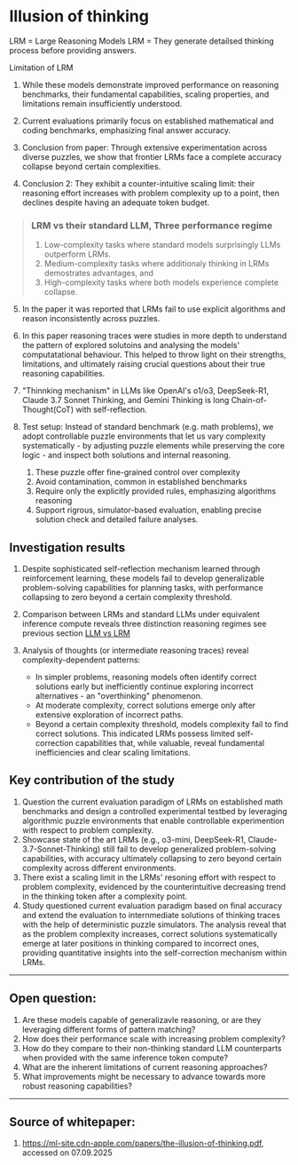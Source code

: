 # Illusion of thinking

LRM = Large Reasoning Models
LRM = They generate detailsed thinking process before providing answers.

Limitation of LRM
1. While these models demonstrate improved performance on reasoning benchmarks, their fundamental capabilities, scaling properties, and limitations remain insufficiently understood. 

2. Current evaluations primarily focus on established mathematical and coding benchmarks, emphasizing final answer accuracy.

3. Conclusion from paper: Through extensive experimentation across diverse puzzles, we show that frontier LRMs face a complete accuracy collapse beyond certain complexities. 

4. Conclusion 2: They exhibit a counter-intuitive scaling limit: their reasoning effort increases with problem complexity up to a point, then declines despite having an adequate token budget.

> ### LRM vs their standard LLM, Three performance regime
> 1. Low-complexity tasks where standard models surprisingly LLMs outperform LRMs.
> 2. Medium-complexity tasks where additionaly thinking in LRMs demostrates advantages, and
> 3. High-complexity tasks where both models experience complete collapse.

5. In the paper it was reported that LRMs fail to use explicit algorithms and reason inconsistently across puzzles.

6. In this paper reasoning traces were studies in more depth to understand the pattern of explored solutoins and analysing the models' computatational behaviour. 
This helped to throw light on their strengths, limitations, and ultimately raising crucial questions about their true reasoning capabilities.

7. "Thinnking mechanism" in LLMs like OpenAI's o1/o3, DeepSeek-R1, Claude 3.7 Sonnet Thinking, and Gemini Thinking is long Chain-of-Thought(CoT) with self-reflection. 

8. Test setup: Instead of standard benchmark (e.g. math problems), we adopt controllable puzzle environments that let us vary complexity systematically - by adjusting puzzle elements while preserving the core logic - and inspect both solutions and internal reasoning. 
    1. These puzzle offer fine-grained control over complexity
    2. Avoid contamination, common in established benchmarks
    3. Require only the explicitly provided rules, emphasizing algorithms reasoning
    4. Support rigrous, simulator-based evaluation, enabling precise solution check and detailed failure analyses.


## Investigation results
1. Despite sophisticated self-reflection mechanism learned through reinforcement learning, these models fail to develop generalizable problem-solving capabilities for planning tasks, with performance collapsing to zero beyond a certain complexity threshold.

2. Comparison between LRMs and standard LLMs under equivalent inference compute reveals three distinction reasoning regimes 
see previous section [LLM vs LRM](###lrm-vs-their-standard-llm-three-performance-regime)

3. Analysis of thoughts (or intermediate reasoning traces) reveal complexity-dependent patterns: 
    - In simpler problems, reasoning models often identify correct solutions early but inefficiently continue exploring incorrect alternatives - an "overthinking" phenomenon.
    - At moderate complexity, correct solutions emerge only after extensive exploration of incorrect paths. 
    - Beyond a certain complexity threshold, models complexity fail to find correct solutions. This indicated LRMs possess limited self-correction capabilities that, while valuable, reveal fundamental inefficiencies and clear scaling limitations.

## Key contribution of the study
1. Question the current evaluation paradigm of LRMs on established math benchmarks and design a controlled experimental testbed by leveraging algorithmic puzzle environments that enable controllable experimention with respect to problem complexity.
2. Showcase state of the art LRMs (e.g., o3-mini, DeepSeek-R1, Claude-3.7-Sonnet-Thinking) still fail to develop generalized problem-solving capabilities, with accuracy ultimately collapsing to zero beyond certain complexity across different environments.
3. There exist a scaling limit in the LRMs' resoning effort with respect to problem complexity, evidenced by the counterintuitive decreasing trend in the thinking token after a complexity point.
4. Study questioned current evaluation paradigm based on final accuracy and extend the evaluation to internmediate solutions of thinking traces with the help of deterministic puzzle simulators. The analysis reveal that as the problem complexity increases, correct solutions systematically emerge at later positions in thinking compared to incorrect ones, providing quantitative insights into the self-correction mechanism within LRMs.

___
## Open question:
1. Are these models capable of generalizavle reasoning, or are they leveraging different forms of pattern matching? 
2. How does their performance scale with increasing problem complexity? 
3. How do they compare to their non-thinking standard LLM counterparts when provided with the same inference token compute? 
4. What are the inherent limitations of current reasoning approaches?
5. What improvements might be necessary to advance towards more robust reasoning capabilities?
----
## Source of whitepaper: 
1. https://ml-site.cdn-apple.com/papers/the-illusion-of-thinking.pdf, accessed on 07.09.2025